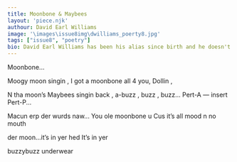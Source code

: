 ```yaml
---
title: Moonbone & Maybees
layout: 'piece.njk'
authour: David Earl Williams
image: '\images\issue8img\dwilliams_poerty8.jpg'
tags: ["issue8", "poetry"]
bio: David Earl Williams has been his alias since birth and he doesn't care what anybody who's supposed to know says, he's sticking with it.
---
```


Moonbone...

Moogy moon singin ,
I got a moonbone all 4 you, Dollin ,

N tha moon’s Maybees singin back ,
a-buzz , buzz , buzz...
Pert-A — insert Pert-P...

Macun erp der wurds naw...
You ole moonbone u
Cus it’s all mood n no mouth

der moon...it’s in yer hed
It’s in yer

buzzybuzz
underwear